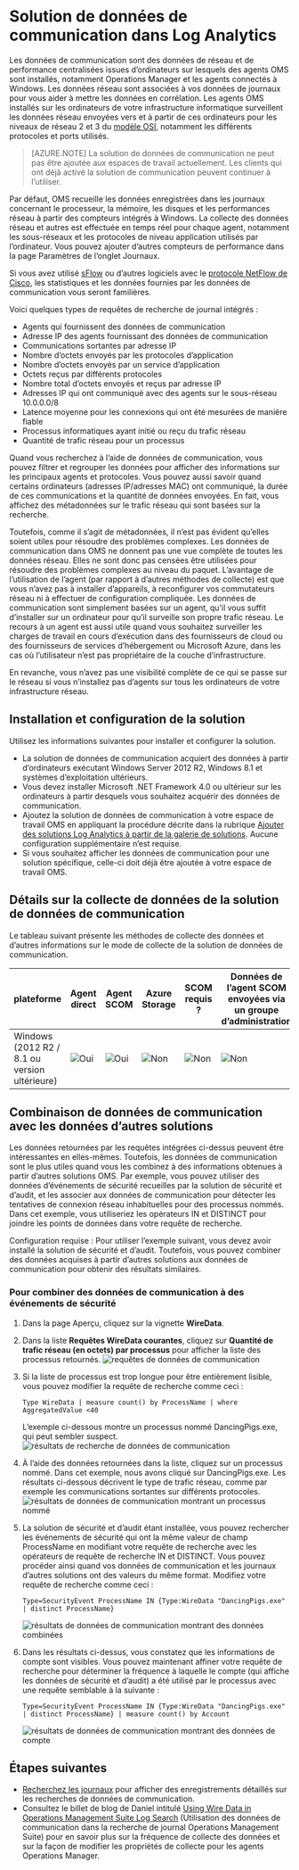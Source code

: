 <properties
	pageTitle="Solution de données de communication dans Log Analytics | Microsoft Azure"
	description="Les données de communication sont des données de réseau et de performance centralisées issues d’ordinateurs sur lesquels des agents OMS sont installés, notamment Operations Manager et les agents connectés à Windows. Les données réseau sont associées à vos données de journaux pour vous aider à mettre les données en corrélation."
	services="log-analytics"
	documentationCenter=""
	authors="bandersmsft"
	manager="jwhit"
	editor=""/>

<tags
	ms.service="log-analytics"
	ms.workload="na"
	ms.tgt_pltfrm="na"
	ms.devlang="na"
	ms.topic="article"
	ms.date="05/12/2016"
	ms.author="banders"/>

# Solution de données de communication dans Log Analytics

Les données de communication sont des données de réseau et de performance centralisées issues d’ordinateurs sur lesquels des agents OMS sont installés, notamment Operations Manager et les agents connectés à Windows. Les données réseau sont associées à vos données de journaux pour vous aider à mettre les données en corrélation. Les agents OMS installés sur les ordinateurs de votre infrastructure informatique surveillent les données réseau envoyées vers et à partir de ces ordinateurs pour les niveaux de réseau 2 et 3 du [modèle OSI](https://en.wikipedia.org/wiki/OSI_model), notamment les différents protocoles et ports utilisés.

>[AZURE.NOTE] La solution de données de communication ne peut pas être ajoutée aux espaces de travail actuellement. Les clients qui ont déjà activé la solution de communication peuvent continuer à l’utiliser.

Par défaut, OMS recueille les données enregistrées dans les journaux concernant le processeur, la mémoire, les disques et les performances réseau à partir des compteurs intégrés à Windows. La collecte des données réseau et autres est effectuée en temps réel pour chaque agent, notamment les sous-réseaux et les protocoles de niveau application utilisés par l’ordinateur. Vous pouvez ajouter d’autres compteurs de performance dans la page Paramètres de l’onglet Journaux.

Si vous avez utilisé [sFlow](http://www.sflow.org/) ou d’autres logiciels avec le [protocole NetFlow de Cisco](http://www.cisco.com/c/en/us/products/collateral/ios-nx-os-software/ios-netflow/prod_white_paper0900aecd80406232.html), les statistiques et les données fournies par les données de communication vous seront familières.

Voici quelques types de requêtes de recherche de journal intégrés :

- Agents qui fournissent des données de communication
- Adresse IP des agents fournissant des données de communication
- Communications sortantes par adresse IP
- Nombre d’octets envoyés par les protocoles d’application
- Nombre d’octets envoyés par un service d’application
- Octets reçus par différents protocoles
- Nombre total d’octets envoyés et reçus par adresse IP
- Adresses IP qui ont communiqué avec des agents sur le sous-réseau 10.0.0.0/8
- Latence moyenne pour les connexions qui ont été mesurées de manière fiable
- Processus informatiques ayant initié ou reçu du trafic réseau
- Quantité de trafic réseau pour un processus

Quand vous recherchez à l’aide de données de communication, vous pouvez filtrer et regrouper les données pour afficher des informations sur les principaux agents et protocoles. Vous pouvez aussi savoir quand certains ordinateurs (adresses IP/adresses MAC) ont communiqué, la durée de ces communications et la quantité de données envoyées. En fait, vous affichez des métadonnées sur le trafic réseau qui sont basées sur la recherche.

Toutefois, comme il s’agit de métadonnées, il n’est pas évident qu’elles soient utiles pour résoudre des problèmes complexes. Les données de communication dans OMS ne donnent pas une vue complète de toutes les données réseau. Elles ne sont donc pas censées être utilisées pour résoudre des problèmes complexes au niveau du paquet. L’avantage de l’utilisation de l’agent (par rapport à d’autres méthodes de collecte) est que vous n’avez pas à installer d’appareils, à reconfigurer vos commutateurs réseau ni à effectuer de configuration compliquée. Les données de communication sont simplement basées sur un agent, qu’il vous suffit d’installer sur un ordinateur pour qu’il surveille son propre trafic réseau. Le recours à un agent est aussi utile quand vous souhaitez surveiller les charges de travail en cours d’exécution dans des fournisseurs de cloud ou des fournisseurs de services d’hébergement ou Microsoft Azure, dans les cas où l’utilisateur n’est pas propriétaire de la couche d’infrastructure.

En revanche, vous n’avez pas une visibilité complète de ce qui se passe sur le réseau si vous n’installez pas d’agents sur tous les ordinateurs de votre infrastructure réseau.

## Installation et configuration de la solution
Utilisez les informations suivantes pour installer et configurer la solution.

- La solution de données de communication acquiert des données à partir d’ordinateurs exécutant Windows Server 2012 R2, Windows 8.1 et systèmes d’exploitation ultérieurs.
- Vous devez installer Microsoft .NET Framework 4.0 ou ultérieur sur les ordinateurs à partir desquels vous souhaitez acquérir des données de communication.
- Ajoutez la solution de données de communication à votre espace de travail OMS en appliquant la procédure décrite dans la rubrique [Ajouter des solutions Log Analytics à partir de la galerie de solutions](log-analytics-add-solutions.md). Aucune configuration supplémentaire n’est requise.
- Si vous souhaitez afficher les données de communication pour une solution spécifique, celle-ci doit déjà être ajoutée à votre espace de travail OMS.

## Détails sur la collecte de données de la solution de données de communication

Le tableau suivant présente les méthodes de collecte des données et d’autres informations sur le mode de collecte de la solution de données de communication.


| plateforme | Agent direct | Agent SCOM | Azure Storage | SCOM requis ? | Données de l’agent SCOM envoyées via un groupe d’administration | fréquence de collecte |
|---|---|---|---|---|---|---|
|Windows (2012 R2 / 8.1 ou version ultérieure)|![Oui](./media/log-analytics-wire-data/oms-bullet-green.png)|![Oui](./media/log-analytics-wire-data/oms-bullet-green.png)|![Non](./media/log-analytics-wire-data/oms-bullet-red.png)| ![Non](./media/log-analytics-wire-data/oms-bullet-red.png)|![Non](./media/log-analytics-wire-data/oms-bullet-red.png)| chaque minute|


## Combinaison de données de communication avec les données d’autres solutions

Les données retournées par les requêtes intégrées ci-dessus peuvent être intéressantes en elles-mêmes. Toutefois, les données de communication sont le plus utiles quand vous les combinez à des informations obtenues à partir d’autres solutions OMS. Par exemple, vous pouvez utiliser des données d’événements de sécurité recueilles par la solution de sécurité et d’audit, et les associer aux données de communication pour détecter les tentatives de connexion réseau inhabituelles pour des processus nommés. Dans cet exemple, vous utiliseriez les opérateurs IN et DISTINCT pour joindre les points de données dans votre requête de recherche.

Configuration requise : Pour utiliser l’exemple suivant, vous devez avoir installé la solution de sécurité et d’audit. Toutefois, vous pouvez combiner des données acquises à partir d’autres solutions aux données de communication pour obtenir des résultats similaires.

### Pour combiner des données de communication à des événements de sécurité

1. Dans la page Aperçu, cliquez sur la vignette **WireData**.
2. Dans la liste **Requêtes WireData courantes**, cliquez sur **Quantité de trafic réseau (en octets) par processus** pour afficher la liste des processus retournés. ![requêtes de données de communication](./media/log-analytics-wire-data/oms-wiredata-01.png)
3. Si la liste de processus est trop longue pour être entièrement lisible, vous pouvez modifier la requête de recherche comme ceci :

    ```
    Type WireData | measure count() by ProcessName | where AggregatedValue <40
    ```
    L’exemple ci-dessous montre un processus nommé DancingPigs.exe, qui peut sembler suspect. ![résultats de recherche de données de communication](./media/log-analytics-wire-data/oms-wiredata-02.png)

4. À l’aide des données retournées dans la liste, cliquez sur un processus nommé. Dans cet exemple, nous avons cliqué sur DancingPigs.exe. Les résultats ci-dessous décrivent le type de trafic réseau, comme par exemple les communications sortantes sur différents protocoles. ![résultats de données de communication montrant un processus nommé](./media/log-analytics-wire-data/oms-wiredata-03.png)

5. La solution de sécurité et d’audit étant installée, vous pouvez rechercher les événements de sécurité qui ont la même valeur de champ ProcessName en modifiant votre requête de recherche avec les opérateurs de requête de recherche IN et DISTINCT. Vous pouvez procéder ainsi quand vos données de communication et les journaux d’autres solutions ont des valeurs du même format. Modifiez votre requête de recherche comme ceci :

    ```
    Type=SecurityEvent ProcessName IN {Type:WireData "DancingPigs.exe" | distinct ProcessName}
    ```    

    ![résultats de données de communication montrant des données combinées](./media/log-analytics-wire-data/oms-wiredata-04.png)
6. Dans les résultats ci-dessus, vous constatez que les informations de compte sont visibles. Vous pouvez maintenant affiner votre requête de recherche pour déterminer la fréquence à laquelle le compte (qui affiche les données de sécurité et d’audit) a été utilisé par le processus avec une requête semblable à la suivante :        

    ```
    Type=SecurityEvent ProcessName IN {Type:WireData "DancingPigs.exe" | distinct ProcessName} | measure count() by Account
    ```

    ![résultats de données de communication montrant des données de compte](./media/log-analytics-wire-data/oms-wiredata-05.png)



## Étapes suivantes

- [Recherchez les journaux](log-analytics-log-searches.md) pour afficher des enregistrements détaillés sur les recherches de données de communication.
- Consultez le billet de blog de Daniel intitulé [Using Wire Data in Operations Management Suite Log Search](http://blogs.msdn.com/b/dmuscett/archive/2015/09/09/using-wire-data-in-operations-management-suite.aspx) (Utilisation des données de communication dans la recherche de journal Operations Management Suite) pour en savoir plus sur la fréquence de collecte des données et sur la façon de modifier les propriétés de collecte pour les agents Operations Manager.

<!---HONumber=AcomDC_0518_2016-->